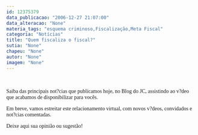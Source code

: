```yaml
---
id: 12375379
data_publicacao: "2006-12-27 21:07:00"
data_alteracao: "None"
materia_tags: "esquema criminoso,Fiscalização,Meta Fiscal"
categoria: "Notícias"
title: "Quem fiscaliza o fiscal?"
sutia: "None"
chapeu: "None"
autor: "None"
imagem: "None"
---
```

<p><P><FONT face=Verdana></FONT>&nbsp;</P></p>
<p><P><FONT face=Verdana>Saiba das principais not?cias que publicamos hoje, no Blog do JC, assistindo ao v?deo que acabamos de&nbsp;disponibilizar para vocês.</FONT></P></p>
<p><P><FONT face=Verdana>Em breve, vamos estreitar este relacionamento virtual, com novos v?deos, convidados&nbsp;e not?cias comentadas.</FONT></P></p>
<p><P><FONT face=Verdana>Deixe aqui sua opinião ou sugestão!</FONT></P></p>
<p><P><FONT face=Verdana></FONT>&nbsp;</P> </p>
